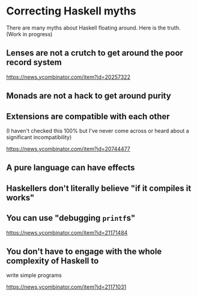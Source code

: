 # Correcting Haskell myths

There are many myths about Haskell floating around.  Here is the
truth.  (Work in progress)

## Lenses are not a crutch to get around the poor record system

https://news.ycombinator.com/item?id=20257322

## Monads are not a hack to get around purity

## Extensions are compatible with each other

(I haven't checked this 100% but I've never come across or heard about
a significant incompatibility)

https://news.ycombinator.com/item?id=20744477

## A pure language can have effects

## Haskellers don't literally believe "if it compiles it works"

## You can use "debugging `printf`s"

https://news.ycombinator.com/item?id=21171484

## You don't have to engage with the whole complexity of Haskell to
   write simple programs

https://news.ycombinator.com/item?id=21171031
